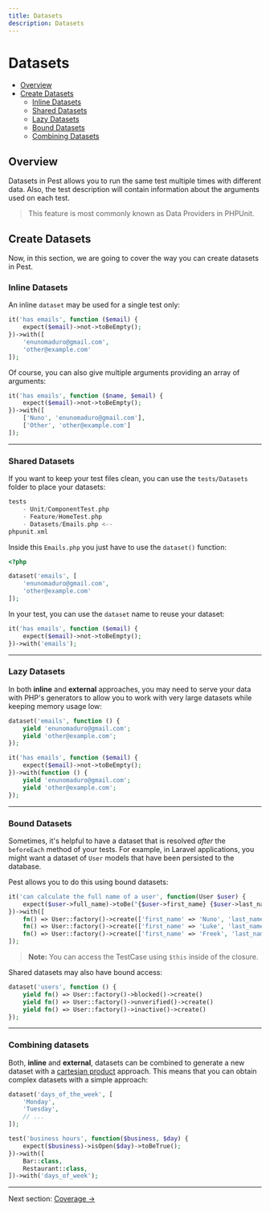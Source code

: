 ```yaml
---
title: Datasets
description: Datasets
---
```


# Datasets

- [Overview](#overview)
- [Create Datasets](#create-datasets)
    - [Inline Datasets](#inline-datasets)
    - [Shared Datasets](#shared-datasets)
    - [Lazy Datasets](#lazy-datasets)
    - [Bound Datasets](#bound-datasets)
    - [Combining Datasets](#combining-datasets)

<a name="overview"></a>
## Overview

Datasets in Pest allows you to run the same test multiple times with
different data. Also, the test description will contain information
about the arguments used on each test.

> This feature is most commonly known as Data Providers in PHPUnit.

<a name="create-datasets"></a>
## Create Datasets

Now, in this section, we are going to cover the way you can create
datasets in Pest.

<a name="inline-datasets"></a>
### Inline Datasets

An inline `dataset` may be used for a single test only:
```php
it('has emails', function ($email) {
    expect($email)->not->toBeEmpty();
})->with([
    'enunomaduro@gmail.com',
    'other@example.com'
]);
```

Of course, you can also give multiple
arguments providing an array of arguments:
```php
it('has emails', function ($name, $email) {
    expect($email)->not->toBeEmpty();
})->with([
    ['Nuno', 'enunomaduro@gmail.com'],
    ['Other', 'other@example.com']
]);
```
---

<a name="shared-datasets"></a>
### Shared Datasets

If you want to keep your test files clean, you can use
the `tests/Datasets` folder to place your datasets:
```php
tests
    - Unit/ComponentTest.php
    - Feature/HomeTest.php
    - Datasets/Emails.php <--
phpunit.xml
```

Inside this `Emails.php` you just have to use the `dataset()` function:
```php
<?php

dataset('emails', [
    'enunomaduro@gmail.com',
    'other@example.com'
]);
```

In your test, you can use the `dataset` name to reuse your dataset:
```php
it('has emails', function ($email) {
    expect($email)->not->toBeEmpty();
})->with('emails');
```
---

<a name="lazy-datasets"></a>
### Lazy Datasets

In both **inline** and **external** approaches, you may need to serve your
data with PHP's generators to allow you to work with very large datasets
while keeping memory usage low:

```php
dataset('emails', function () {
    yield 'enunomaduro@gmail.com';
    yield 'other@example.com';
});

it('has emails', function ($email) {
    expect($email)->not->toBeEmpty();
})->with(function () {
    yield 'enunomaduro@gmail.com';
    yield 'other@example.com';
});
```

---

<a name="bound-datasets"></a>
### Bound Datasets

Sometimes, it's helpful to have a dataset that is resolved *after* the `beforeEach` method of your tests. For example,
in Laravel applications, you might want a dataset of `User` models that have been persisted to the database.

Pest allows you to do this using bound datasets:

```php
it('can calculate the full name of a user', function(User $user) {
    expect($user->full_name)->toBe("{$user->first_name} {$user->last_name}");
})->with([
    fn() => User::factory()->create(['first_name' => 'Nuno', 'last_name' => 'Maduro']),
    fn() => User::factory()->create(['first_name' => 'Luke', 'last_name' => 'Downing']),
    fn() => User::factory()->create(['first_name' => 'Freek', 'last_name' => 'Van Der Herten']),
]);
```

> **Note:** You can access the TestCase using `$this` inside of the closure.

Shared datasets may also have bound access:

```php
dataset('users', function () {
    yield fn() => User::factory()->blocked()->create()
    yield fn() => User::factory()->unverified()->create()
    yield fn() => User::factory()->inactive()->create()
});
```

---

<a name="combining-datasets"></a>
### Combining datasets

Both, **inline** and **external**, datasets can be combined to generate a new dataset with a [cartesian product](https://en.wikipedia.org/wiki/Cartesian_product) approach. This means that you can obtain complex datasets with a simple approach:

```php
dataset('days_of_the_week', [
    'Monday',
    'Tuesday',
    // ...
]);

test('business hours', function($business, $day) {
    expect($business)->isOpen($day)->toBeTrue();
})->with([
    Bar::class,  
    Restaurant::class,
])->with('days_of_week');
```

---

Next section: [Coverage →](/docs/coverage)

